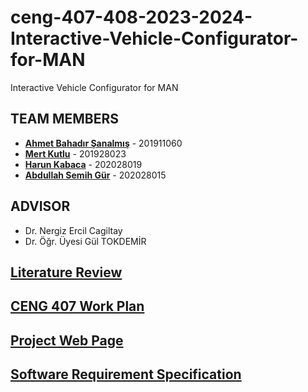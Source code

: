 # ceng-407-408-2023-2024-Interactive-Vehicle-Configurator-for-MAN
Interactive Vehicle Configurator for MAN

## TEAM MEMBERS
* [**Ahmet Bahadır Şanalmış**](https://github.com/bahadirsanalmis) - 201911060  
* [**Mert Kutlu**](https://github.com/mertktllu) - 201928023
* [**Harun Kabaca**](https://github.com/harunkabaca) - 202028019
* [**Abdullah Semih Gür**](https://github.com/Semih-gur)  - 202028015
## ADVISOR
* Dr. Nergiz Ercil Cagiltay
* Dr. Öğr. Üyesi Gül TOKDEMİR

## [Literature Review](https://github.com/CankayaUniversity/ceng-407-408-2023-2024-Interactive-Vehicle-Configurator-for-MAN/wiki/Literature-Review)
## [CENG 407 Work Plan](https://github.com/CankayaUniversity/ceng-407-408-2023-2024-Interactive-Vehicle-Configurator-for-MAN/wiki/CENG-407-Work-Plan)
## [Project Web Page](https://github.com/CankayaUniversity/ceng-407-408-2023-2024-Interactive-Vehicle-Configurator-for-MAN/wiki/Project-Web-Page)
## [Software Requirement Specification](https://github.com/CankayaUniversity/ceng-407-408-2023-2024-Interactive-Vehicle-Configurator-for-MAN/wiki/Software-Requirement-Specification-(SRS))
